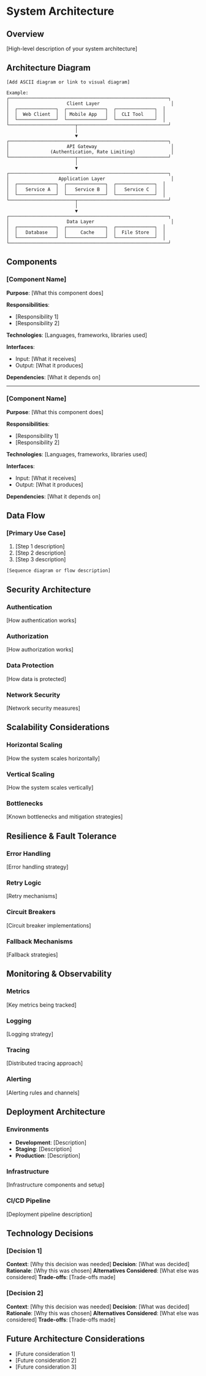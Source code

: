 # System Architecture

## Overview

[High-level description of your system architecture]

## Architecture Diagram

```
[Add ASCII diagram or link to visual diagram]

Example:
┌──────────────────────────────────────────────────────────┐
│                     Client Layer                          │
│  ┌──────────────┐  ┌──────────────┐  ┌──────────────┐  │
│  │  Web Client  │  │ Mobile App   │  │  CLI Tool    │  │
│  └──────────────┘  └──────────────┘  └──────────────┘  │
└────────────────────────┬─────────────────────────────────┘
                         │
                         ▼
┌──────────────────────────────────────────────────────────┐
│                     API Gateway                           │
│               (Authentication, Rate Limiting)             │
└────────────────────────┬─────────────────────────────────┘
                         │
                         ▼
┌──────────────────────────────────────────────────────────┐
│                  Application Layer                        │
│  ┌──────────────┐  ┌──────────────┐  ┌──────────────┐  │
│  │   Service A  │  │   Service B  │  │   Service C  │  │
│  └──────────────┘  └──────────────┘  └──────────────┘  │
└────────────────────────┬─────────────────────────────────┘
                         │
                         ▼
┌──────────────────────────────────────────────────────────┐
│                     Data Layer                            │
│  ┌──────────────┐  ┌──────────────┐  ┌──────────────┐  │
│  │   Database   │  │     Cache    │  │  File Store  │  │
│  └──────────────┘  └──────────────┘  └──────────────┘  │
└──────────────────────────────────────────────────────────┘
```

## Components

### [Component Name]

**Purpose**: [What this component does]

**Responsibilities**:
- [Responsibility 1]
- [Responsibility 2]

**Technologies**: [Languages, frameworks, libraries used]

**Interfaces**:
- Input: [What it receives]
- Output: [What it produces]

**Dependencies**: [What it depends on]

---

### [Component Name]

**Purpose**: [What this component does]

**Responsibilities**:
- [Responsibility 1]
- [Responsibility 2]

**Technologies**: [Languages, frameworks, libraries used]

**Interfaces**:
- Input: [What it receives]
- Output: [What it produces]

**Dependencies**: [What it depends on]

## Data Flow

### [Primary Use Case]

1. [Step 1 description]
2. [Step 2 description]
3. [Step 3 description]

```
[Sequence diagram or flow description]
```

## Security Architecture

### Authentication
[How authentication works]

### Authorization
[How authorization works]

### Data Protection
[How data is protected]

### Network Security
[Network security measures]

## Scalability Considerations

### Horizontal Scaling
[How the system scales horizontally]

### Vertical Scaling
[How the system scales vertically]

### Bottlenecks
[Known bottlenecks and mitigation strategies]

## Resilience & Fault Tolerance

### Error Handling
[Error handling strategy]

### Retry Logic
[Retry mechanisms]

### Circuit Breakers
[Circuit breaker implementations]

### Fallback Mechanisms
[Fallback strategies]

## Monitoring & Observability

### Metrics
[Key metrics being tracked]

### Logging
[Logging strategy]

### Tracing
[Distributed tracing approach]

### Alerting
[Alerting rules and channels]

## Deployment Architecture

### Environments
- **Development**: [Description]
- **Staging**: [Description]
- **Production**: [Description]

### Infrastructure
[Infrastructure components and setup]

### CI/CD Pipeline
[Deployment pipeline description]

## Technology Decisions

### [Decision 1]
**Context**: [Why this decision was needed]
**Decision**: [What was decided]
**Rationale**: [Why this was chosen]
**Alternatives Considered**: [What else was considered]
**Trade-offs**: [Trade-offs made]

### [Decision 2]
**Context**: [Why this decision was needed]
**Decision**: [What was decided]
**Rationale**: [Why this was chosen]
**Alternatives Considered**: [What else was considered]
**Trade-offs**: [Trade-offs made]

## Future Architecture Considerations

- [Future consideration 1]
- [Future consideration 2]
- [Future consideration 3]
